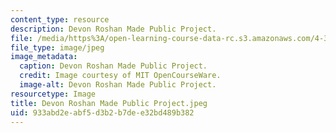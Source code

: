 ```yaml
---
content_type: resource
description: Devon Roshan Made Public Project.
file: /media/https%3A/open-learning-course-data-rc.s3.amazonaws.com/4-301-introduction-to-the-visual-arts-spring-2007/933abd2eabf5d3b2b7dee32bd489b382_DevonRoshanMadePublicProject.jpeg
file_type: image/jpeg
image_metadata:
  caption: Devon Roshan Made Public Project.
  credit: Image courtesy of MIT OpenCourseWare.
  image-alt: Devon Roshan Made Public Project.
resourcetype: Image
title: Devon Roshan Made Public Project.jpeg
uid: 933abd2e-abf5-d3b2-b7de-e32bd489b382
---
```

